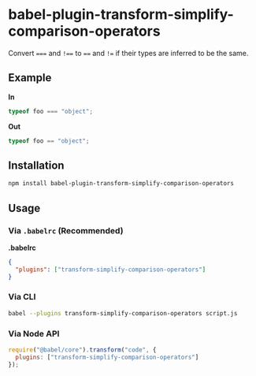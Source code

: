 # babel-plugin-transform-simplify-comparison-operators

Convert `===` and `!==` to `==` and `!=` if their types are inferred to be the same.

## Example

**In**

```javascript
typeof foo === "object";
```

**Out**

```javascript
typeof foo == "object";
```

## Installation

```sh
npm install babel-plugin-transform-simplify-comparison-operators
```

## Usage

### Via `.babelrc` (Recommended)

**.babelrc**

```json
{
  "plugins": ["transform-simplify-comparison-operators"]
}
```

### Via CLI

```sh
babel --plugins transform-simplify-comparison-operators script.js
```

### Via Node API

```javascript
require("@babel/core").transform("code", {
  plugins: ["transform-simplify-comparison-operators"]
});
```
